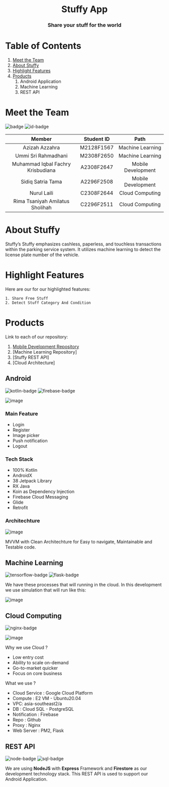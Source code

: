 
<p align="center">
  <h1 align="center">Stuffy App</h1>
  <h3 align="center">Share your stuff for the world </h3>

</p>

# Table of Contents
1. [Meet the Team](#Meet-the-Team)
2. [About Stuffy](#About-Stuffy)   
3. [Highlight Features](#Highlight-Features)
4. [Products](#Products)
    1. Android Application
    2. Machine Learning
    3. REST API

# Meet the Team
![badge](https://img.shields.io/badge/Team-Stuffy-blue)
![id-badge](https://img.shields.io/badge/ID%20Team-C22%20PS089-blue)

|         Member              | Student ID |        Path        |
| :--------------------:      | :--------: | :----------------: | 
|   Azizah Azzahra        |  M2128F1567  |  Machine Learning  | 
|   Ummi Sri Rahmadhani   |  M2308F2650  |  Machine Learning  |   
|  Muhammad Iqbal Fachry Krisbudiana      |  A2308F2647  | Mobile Development |       
|  Sidiq Satria Tama              | A2296F2508  | Mobile Development |         
|     Nurul Laili        |  C2308F2644  |  Cloud Computing   |          
|         Rima Tsaniyah Amilatus Sholihah              |  C2296F2511  |  Cloud Computing   |              

# About Stuffy

Stuffy’s Stuffy emphasizes cashless, paperless, and touchless transactions within the parking service system. It utilizes machine learning to detect the license plate number of the vehicle.

# Highlight Features

Here are our for our highlighted features:

```
1. Share Free Stuff
2. Detect Stuff Category And Condition

```

# Products

Link to each of our repository:
1. [Mobile Development Repository](https://github.com/iqbalfachry/Stuffy)
2. [Machine Learning Repository]
3. [Stuffy REST API]
4. [Cloud Architecture]

## Android
![kotlin-badge] ![firebase-badge]

![image](https://user-images.githubusercontent.com/50267658/120593219-5b75f780-c469-11eb-8568-f29f5d3892bd.png)

### Main Feature

<ul>
  <li>Login</li>
  <li>Register</li>
  <li>Image picker</li>
  <li>Push notification</li>
  <li>Logout</li>
</ul>

### Tech Stack

<ul>
  <li>100% Kotlin</li>
  <li>AndroidX</li>
  <li>38 Jetpack Library</li>
  <li>RX Java</li>
  <li>Koin as Dependency Injection</li>
  <li>Firebase Cloud Messaging</li>
  <li>Glide</li>
  <li>Retrofit</li>
</ul>

### Architechture

![image](https://user-images.githubusercontent.com/50267658/120593219-5b75f780-c469-11eb-8568-f29f5d3892bd.png)

MVVM with Clean Architechture for Easy to navigate, Maintainable and Testable code.

## Machine Learning

![tensorflow-badge] ![flask-badge]

We have these processes that will running in the cloud. In this development we use simulation that will run like this:

![image](payment_flow.png)

## Cloud Computing
![nginx-badge]

![image](arsitektur.png)

Why we use Cloud ?
- Low entry cost
- Ability to scale on-demand
- Go-to-market quicker
- Focus on core business

What we use ?
- Cloud Service : Google Cloud Platform
- Compute : E2 VM - Ubuntu20.04
- VPC: asia-southeast2/a
- DB : Cloud SQL - PostgreSQL
- Notification : Firebase
- Repo : Github
- Proxy : Nginx
- Web Server : PM2, Flask

## REST API
![node-badge] ![sql-badge] 

We are using **NodeJS** with **Express** Framework and **Firestore** as our development technology stack. This REST API
is used to support our Android Application.


[tensorflow-badge]: https://img.shields.io/badge/Tensorflow-Object%20Detection-FF6F00?style=flat&logo=Tensorflow
[flask-badge]: https://img.shields.io/badge/REST%20API-NextInt%20API-FF6F00?style=flat&logo=flask
[kotlin-badge]: https://img.shields.io/badge/Android-NextInt%20Application-FF6F00?style=flat&logo=kotlin
[firebase-badge]: https://img.shields.io/badge/Android-Notification%20Sender-FF6F00?style=flat&logo=firebase
[node-badge]: https://img.shields.io/badge/REST%20API-NextInt%20API-FF6F00?style=flat&logo=express
[sql-badge]: https://img.shields.io/badge/REST%20API-NextInt%20API-FF6F00?style=flat&logo=postgresql

[nginx-badge]: https://img.shields.io/badge/Cloud%20Computing-Nginx-FF6F00?style=flat&logo=nginx
[gcp-badge]: https://img.shields.io/badge/Cloud%20Computing-Nginx-FF6F00?style=flat&logo=nginx
